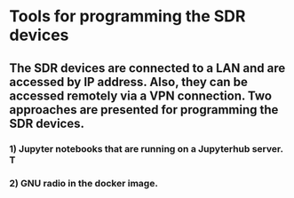# Tools for programming the SDR devices
##  The SDR devices are connected to a LAN and are accessed by IP address. Also, they can be accessed remotely via a VPN connection. Two approaches are presented for programming the SDR devices.
### 1) Jupyter notebooks that are running on a Jupyterhub server. T
### 2) GNU radio in the docker image.
